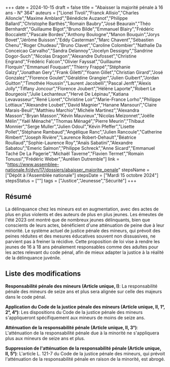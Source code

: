 +++
date = 2024-10-15
draft = false
title = "Abaisser la majorité pénale à 16 ans - N° 364"
auteurs = ["Lionel Tivoli","Franck Allisio","Charles Alloncle","Maxime Amblard","Bénédicte Auzanot","Philippe Ballard","Christophe Barthès","Romain Baubry","José Beaurain","Théo Bernhardt","Guillaume Bigot","Bruno Bilde","Emmanuel Blairy","Frédéric Boccaletti","Pascale Bordes","Anthony Boulogne","Manon Bouquin","Jorys Bovet","Jérôme Buisson","Eddy Casterman","Marc Chavent","Sébastien Chenu","Roger Chudeau","Bruno Clavet","Caroline Colombier","Nathalie Da Conceicao Carvalho","Sandra Delannoy","Jocelyn Dessigny","Sandrine Dogor-Such","Nicolas Dragon","Alexandre Dufosset","Christine Engrand","Frédéric Falcon","Olivier Fayssat","Guillaume Florquin","Emmanuel Fouquart","Thierry Frappé","Stéphanie Galzy","Jonathan Gery","Frank Giletti","Yoann Gillet","Christian Girard","José Gonzalez","Florence Goulet","Géraldine Grangier","Julien Guibert","Jordan Guitton","Timothée Houssin","Laurent Jacobelli","Pascal Jenft","Alexis Jolly","Tiffany Joncour","Florence Joubert","Hélène Laporte","Robert Le Bourgeois","Julie Lechanteux","Hervé De Lépinau","Katiana Levavasseur","René Lioret","Christine Loir","Marie-France Lorho","Philippe Lottiaux","Alexandre Loubet","David Magnier","Hanane Mansouri","Claire Marais-Beuil","Matthieu Marchio","Michèle Martinez","Alexandra Masson","Bryan Masson","Kévin Mauvieux","Nicolas Meizonnet","Joëlle Mélin","Yaël Ménaché","Thomas Ménagé","Pierre Meurin","Thibaut Monnier","Serge Muller","Julien Odoul","Kévin Pfeffer","Lisette Pollet","Stéphane Rambaud","Angélique Ranc","Julien Rancoule","Catherine Rimbert","Joseph Rivière","Laurence Robert-Dehault","Béatrice Roullaud","Sophie-Laurence Roy","Anaïs Sabatini","Alexandre Sabatou","Emeric Salmon","Philippe Schreck","Anne Sicard","Emmanuel Taché De La Pagerie","Michaël Taverne","Flavien Termet","Romain Tonussi","Frédéric Weber","Aurélien Dutremble"]
link = "https://www.assemblee-nationale.fr/dyn/17/dossiers/abaisser_majorite_penale"
stepsName = ["Dépôt à l'Assemblée nationale"]
stepsDate = ["Mardi 15 octobre 2024"]
stepsStatus = [""]
tags = ["Justice","Jeunesse","Sécurité"]
+++

## Résumé

La délinquance chez les mineurs est en augmentation, avec des actes de plus en plus violents et des auteurs de plus en plus jeunes. Les émeutes de l'été 2023 ont montré que de nombreux jeunes délinquants, bien que conscients de leurs actes, bénéficient d'une atténuation de peine due à leur minorité. Le système actuel de justice pénale des mineurs, qui prévoit des peines réduites et des mesures éducatives souvent non dissuasives, ne parvient pas à freiner la récidive. Cette proposition de loi vise à rendre les jeunes de 16 à 18 ans pénalement responsables comme des adultes pour les actes relevant du code pénal, afin de mieux adapter la justice à la réalité de la délinquance juvénile.

## Liste des modifications

**Responsabilité pénale des mineurs (Article unique, I)**: La responsabilité pénale des mineurs de seize ans et plus sera alignée sur celle des majeurs dans le code pénal.

**Application du Code de la justice pénale des mineurs (Article unique, II, 1°, 2°, 4°)**: Les dispositions du Code de la justice pénale des mineurs s'appliqueront spécifiquement aux mineurs de moins de seize ans.

**Atténuation de la responsabilité pénale (Article unique, II, 3°)**: L'atténuation de la responsabilité pénale due à la minorité ne s'appliquera plus aux mineurs de seize ans et plus.

**Suppression de l'atténuation de la responsabilité pénale (Article unique, II, 5°)**: L'article L. 121-7 du Code de la justice pénale des mineurs, qui prévoit l'atténuation de la responsabilité pénale en raison de la minorité, est abrogé.
